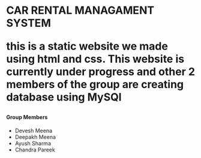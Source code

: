 <h1>CAR RENTAL MANAGAMENT SYSTEM</h>

this is a static website we made using html and css. This website is currently under progress and other 2 members of the group are creating database using MySQl

<h4>Group Members</h4>
<ul>
  <li>Devesh Meena</li>
  <li>Deepakh Meena</li>
  <li>Ayush Sharma</li>
  <li>Chandra Pareek</li>  
</ul>
